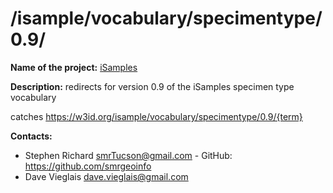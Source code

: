 
# /isample/vocabulary/specimentype/0.9/

**Name of the project:** [iSamples](https://isamplesorg.github.io/home/)

**Description:** redirects for version 0.9 of the iSamples specimen type vocabulary

catches https://w3id.org/isample/vocabulary/specimentype/0.9/{term}


**Contacts:**
* Stephen Richard <smrTucson@gmail.com> - GitHub: https://github.com/smrgeoinfo
* Dave Vieglais <dave.vieglais@gmail.com>  